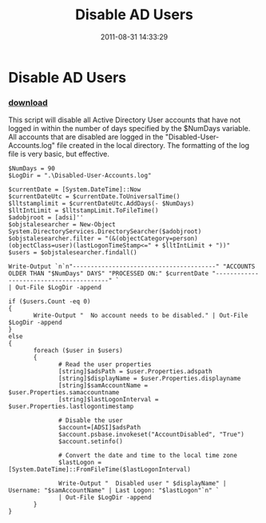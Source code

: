 ﻿---
pid:            2937
parent:         0
children:       
poster:         AlphaSun
title:          Disable AD Users
date:           2011-08-31 14:33:29
description:    This script will disable all Active Directory User accounts that have not logged in within the number of days specified by the $NumDays variable. All accounts that are disabled are logged in the "Disabled-User-Accounts.log" file created in the local directory. The formatting of the log file is very basic, but effective.
format:         posh
---

# Disable AD Users

### [download](2937.ps1)  

This script will disable all Active Directory User accounts that have not logged in within the number of days specified by the $NumDays variable. All accounts that are disabled are logged in the "Disabled-User-Accounts.log" file created in the local directory. The formatting of the log file is very basic, but effective.

```posh
$NumDays = 90
$LogDir = ".\Disabled-User-Accounts.log"

$currentDate = [System.DateTime]::Now
$currentDateUtc = $currentDate.ToUniversalTime()
$lltstamplimit = $currentDateUtc.AddDays(- $NumDays)
$lltIntLimit = $lltstampLimit.ToFileTime()
$adobjroot = [adsi]''
$objstalesearcher = New-Object System.DirectoryServices.DirectorySearcher($adobjroot)
$objstalesearcher.filter = "(&(objectCategory=person)(objectClass=user)(lastLogonTimeStamp<=" + $lltIntLimit + "))"
$users = $objstalesearcher.findall()

Write-Output `n`n"----------------------------------------" "ACCOUNTS OLDER THAN "$NumDays" DAYS" "PROCESSED ON:" $currentDate "----------------------------------------" `
| Out-File $LogDir -append

if ($users.Count -eq 0)
{
       Write-Output "  No account needs to be disabled." | Out-File $LogDir -append
}
else
{
       foreach ($user in $users)
       {
              # Read the user properties
              [string]$adsPath = $user.Properties.adspath
              [string]$displayName = $user.Properties.displayname
              [string]$samAccountName = $user.Properties.samaccountname
              [string]$lastLogonInterval = $user.Properties.lastlogontimestamp
 
              # Disable the user
              $account=[ADSI]$adsPath
              $account.psbase.invokeset("AccountDisabled", "True")
              $account.setinfo()
 
              # Convert the date and time to the local time zone
              $lastLogon = [System.DateTime]::FromFileTime($lastLogonInterval)
             
              Write-Output "  Disabled user " $displayName" | Username: "$samAccountName" | Last Logon: "$lastLogon"`n" `
			  | Out-File $LogDir -append
       }
}
```
